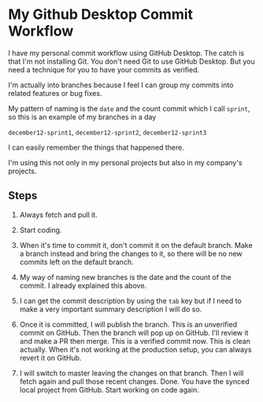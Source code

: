 # My Github Desktop Commit Workflow
I have my personal commit workflow using GitHub Desktop.
The catch is that I'm not installing Git. 
You don't need Git to use GitHub Desktop.
But you need a technique for you to have your commits as
verified.

I'm actually into branches because I feel
I can group my commits into related features 
or bug fixes.

My pattern of naming is the `date` and 
the count commit which I call `sprint`, so
this is an example of my branches in a day

`december12-sprint1`, `december12-sprint2`, 
`december12-sprint3`

I can easily remember the things that happened 
there.

I'm using this not only in my personal projects
but also in my company's projects.

## Steps
1. Always fetch and pull it.

2. Start coding.

3. When it's time to commit it, don't
commit it on the default branch.
Make a branch instead and bring the 
changes to it, so there will be no 
new commits left on the default branch.

4. My way of naming new branches is 
the date and the count of the commit.
I already explained this above.

5. I can get the commit description by 
using the `tab` key but if I need to make 
a very important summary description I will do so.

6. Once it is committed, I will publish the branch.
This is an unverified commit on GitHub.
Then the branch will pop up on GitHub. I'll review 
it and make a PR then merge. This is a verified
commit now. This is clean actually. When it's not 
working at the production setup, you can always
revert it on GitHub.

7. I will switch to master leaving the changes on that
branch. Then I will fetch again and pull those recent
changes. Done. You have the synced local project
from GitHub. Start working on code again.
